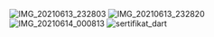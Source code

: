 ![IMG_20210613_232803](https://user-images.githubusercontent.com/64761505/121815459-e2647480-cca0-11eb-8f00-4331176aca5c.jpg)
![IMG_20210613_232820](https://user-images.githubusercontent.com/64761505/121815475-f1e3bd80-cca0-11eb-96af-a2cdab76af2a.jpg)
![IMG_20210614_000813](https://user-images.githubusercontent.com/64761505/121816339-38d3b200-cca5-11eb-814c-de70625d401f.jpg)
![sertifikat_dart](https://user-images.githubusercontent.com/64761505/121816351-44bf7400-cca5-11eb-84d4-1a17db965340.jpg)




